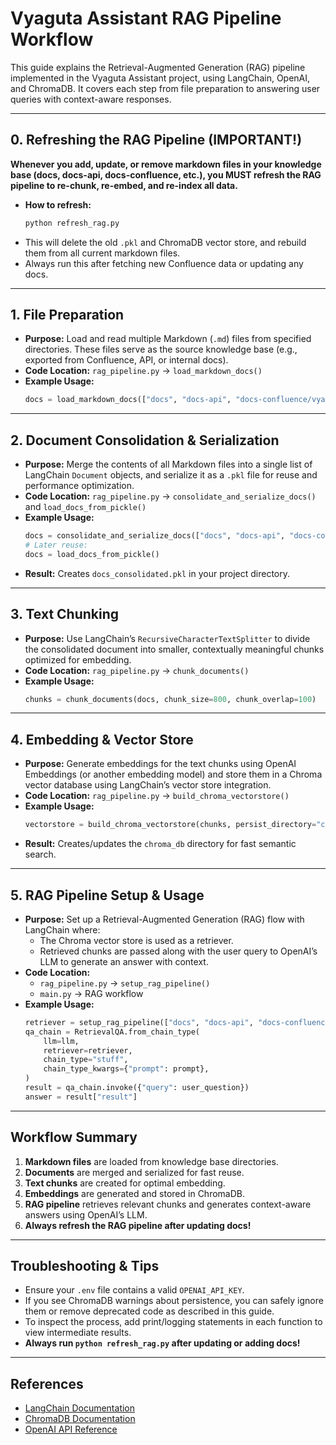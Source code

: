 # Vyaguta Assistant RAG Pipeline Workflow

This guide explains the Retrieval-Augmented Generation (RAG) pipeline implemented in the Vyaguta Assistant project, using LangChain, OpenAI, and ChromaDB. It covers each step from file preparation to answering user queries with context-aware responses.

---

## 0. Refreshing the RAG Pipeline (IMPORTANT!)

**Whenever you add, update, or remove markdown files in your knowledge base (docs, docs-api, docs-confluence, etc.), you MUST refresh the RAG pipeline to re-chunk, re-embed, and re-index all data.**

- **How to refresh:**
  ```bash
  python refresh_rag.py
  ```
- This will delete the old `.pkl` and ChromaDB vector store, and rebuild them from all current markdown files.
- Always run this after fetching new Confluence data or updating any docs.

---

## 1. File Preparation

- **Purpose:** Load and read multiple Markdown (`.md`) files from specified directories. These files serve as the source knowledge base (e.g., exported from Confluence, API, or internal docs).
- **Code Location:** `rag_pipeline.py` → `load_markdown_docs()`
- **Example Usage:**
  ```python
  docs = load_markdown_docs(["docs", "docs-api", "docs-confluence/vyaguta", "docs-confluence/leap"])
  ```

---

## 2. Document Consolidation & Serialization

- **Purpose:** Merge the contents of all Markdown files into a single list of LangChain `Document` objects, and serialize it as a `.pkl` file for reuse and performance optimization.
- **Code Location:** `rag_pipeline.py` → `consolidate_and_serialize_docs()` and `load_docs_from_pickle()`
- **Example Usage:**
  ```python
  docs = consolidate_and_serialize_docs(["docs", "docs-api", "docs-confluence/vyaguta", "docs-confluence/leap"])
  # Later reuse:
  docs = load_docs_from_pickle()
  ```
- **Result:** Creates `docs_consolidated.pkl` in your project directory.

---

## 3. Text Chunking

- **Purpose:** Use LangChain’s `RecursiveCharacterTextSplitter` to divide the consolidated document into smaller, contextually meaningful chunks optimized for embedding.
- **Code Location:** `rag_pipeline.py` → `chunk_documents()`
- **Example Usage:**
  ```python
  chunks = chunk_documents(docs, chunk_size=800, chunk_overlap=100)
  ```

---

## 4. Embedding & Vector Store

- **Purpose:** Generate embeddings for the text chunks using OpenAI Embeddings (or another embedding model) and store them in a Chroma vector database using LangChain’s vector store integration.
- **Code Location:** `rag_pipeline.py` → `build_chroma_vectorstore()`
- **Example Usage:**
  ```python
  vectorstore = build_chroma_vectorstore(chunks, persist_directory="chroma_db")
  ```
- **Result:** Creates/updates the `chroma_db` directory for fast semantic search.

---

## 5. RAG Pipeline Setup & Usage

- **Purpose:** Set up a Retrieval-Augmented Generation (RAG) flow with LangChain where:
  - The Chroma vector store is used as a retriever.
  - Retrieved chunks are passed along with the user query to OpenAI’s LLM to generate an answer with context.
- **Code Location:**
  - `rag_pipeline.py` → `setup_rag_pipeline()`
  - `main.py` → RAG workflow
- **Example Usage:**
  ```python
  retriever = setup_rag_pipeline(["docs", "docs-api", "docs-confluence/vyaguta", "docs-confluence/leap"])
  qa_chain = RetrievalQA.from_chain_type(
      llm=llm,
      retriever=retriever,
      chain_type="stuff",
      chain_type_kwargs={"prompt": prompt},
  )
  result = qa_chain.invoke({"query": user_question})
  answer = result["result"]
  ```

---

## Workflow Summary

1. **Markdown files** are loaded from knowledge base directories.
2. **Documents** are merged and serialized for fast reuse.
3. **Text chunks** are created for optimal embedding.
4. **Embeddings** are generated and stored in ChromaDB.
5. **RAG pipeline** retrieves relevant chunks and generates context-aware answers using OpenAI’s LLM.
6. **Always refresh the RAG pipeline after updating docs!**

---

## Troubleshooting & Tips

- Ensure your `.env` file contains a valid `OPENAI_API_KEY`.
- If you see ChromaDB warnings about persistence, you can safely ignore them or remove deprecated code as described in this guide.
- To inspect the process, add print/logging statements in each function to view intermediate results.
- **Always run `python refresh_rag.py` after updating or adding docs!**

---

## References

- [LangChain Documentation](https://python.langchain.com/docs/)
- [ChromaDB Documentation](https://docs.trychroma.com/)
- [OpenAI API Reference](https://platform.openai.com/docs/api-reference/introduction)
